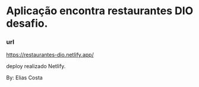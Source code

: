 # Aplicação encontra restaurantes DIO desafio.

### url
https://restaurantes-dio.netlify.app/

deploy realizado Netlify.

By: Elias Costa
